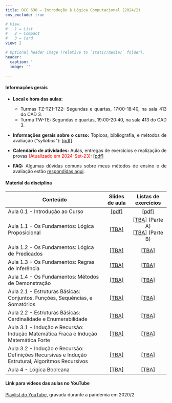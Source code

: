 ```yaml
---
title: DCC 638 – Introdução à Lógica Computacional (2024/2)
cms_exclude: true

# View.
#   1 = List
#   2 = Compact
#   3 = Card
view: 2

# Optional header image (relative to `static/media/` folder).
header:
  caption: ''
  image: ''

---
```


<div style="text-align: justify"> 

#### Informações gerais

- **Local e hora das aulas:** 
  - Turmas TZ-TZ1-TZ2: Segundas e quartas, 17:00-18:40, na sala 413 do CAD 3.
  - Turma TW-TE: Segundas e quartas, 19:00-20:40, na sala 413 do CAD 3.

- **Informações gerais sobre o curso:** Tópicos, bibliografia, e métodos de avaliação (*"syllabus"*): [[pdf]](https://homepages.dcc.ufmg.br/~msalvim/courses/ilc/Aula0.0_InformacoesGerais%5bstill%5d.pdf)

- **Calendário de atividades:** Aulas, entregas de exercícios e realização de provas <span style="color:red">(Atualizado em 2024-Set-23)</span>: [[pdf]](https://homepages.dcc.ufmg.br/~msalvim/courses/ilc/ILC-2024-2%20-%20Cronograma.pdf)

<!-- - <span style="color:red">**Seminários:**</span>
    - <span style="color:red">Instruções:</span> [[pdf]](https://homepages.dcc.ufmg.br/~msalvim/courses/ftc/seminario%5binstrucoes%5d.pdf)
    - <span style="color:red">Grupos, tópicos e datas de apresentação:</span> [[pdf]](https://homepages.dcc.ufmg.br/~msalvim/courses/ftc/seminarios%5bgrupos-topicos%5d.pdf) -->

- **FAQ:** Algumas dúvidas comuns sobre meus métodos de ensino e de avaliação estão [respondidas aqui](../../faqs/teaching-grading/).

#### Material da disciplina

| Conteúdo | Slides de aula | Listas de exercícios |
| --- | :---: | :---: | 
| Aula 0.1 - Introdução ao Curso | [[pdf]](https://homepages.dcc.ufmg.br/~msalvim/courses/ilc/Aula0.1_Introducao%5bstill%5d.pdf) | [[pdf]](https://homepages.dcc.ufmg.br/~msalvim/courses/ilc/Lista0_Desafios-ResolucaoProblemas%5bquestoes%5d.pdf) | 
| Aula 1.1 - Os Fundamentos: Lógica Proposicional | [[TBA]]() | [[TBA]]() (Parte A) <br> [[TBA]]() (Parte B) | 
| Aula 1.2 - Os Fundamentos: Lógica de Predicados | [[TBA]]() | [[TBA]]() | 
| Aula 1.3 - Os Fundamentos: Regras de Inferência | [[TBA]]() | [[TBA]]() | 
| Aula 1.4 - Os Fundamentos: Métodos de Demonstração | [[TBA]]() | [[TBA]]() |
| Aula 2.1 - Estruturas Básicas: Conjuntos, Funções, Sequências, e Somatórios | [[TBA]]() | [[TBA]]() |
| Aula 2.2 - Estruturas Básicas: Cardinalidade e Enumerabilidade | [[TBA]]() | [[TBA]]() |
| Aula 3.1 - Indução e Recursão: Indução Matemática Fraca e Indução Matemática Forte | [[TBA]]() | [[TBA]]() |
| Aula 3.2 - Indução e Recursão: Definições Recursivas e Indução Estrutural, Algoritmos Recursivos | [[TBA]]() | [[TBA]]() |
| Aula 4 - Lógica Booleana | [[TBA]]() | [[TBA]]() |

####  Link para vídeos das aulas no YouTube 

 
[Playlist do YouTube](https://www.youtube.com/playlist?list=PLMfK2lhtmT7G52lLlu8C97IQgJhYlZ3lL), gravada durante a pandemia em 2020/2.


</div>